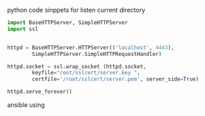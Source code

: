 python code sinppets for listen current directory

```python
import BaseHTTPServer, SimpleHTTPServer
import ssl


httpd = BaseHTTPServer.HTTPServer(('localhost', 4443),
        SimpleHTTPServer.SimpleHTTPRequestHandler)

httpd.socket = ssl.wrap_socket (httpd.socket,
        keyfile="root/sslcert/server.key ",
        certfile='/root/sslcert/server.pem', server_side=True)

httpd.serve_forever()
```

ansible using

